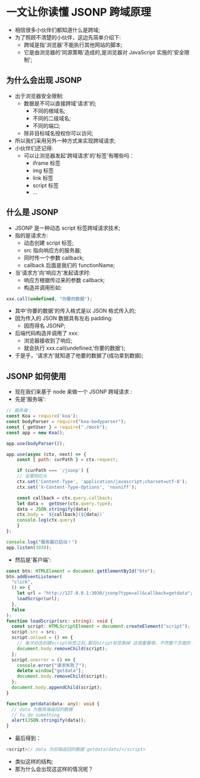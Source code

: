 # 一文让你读懂 JSONP 跨域原理

- 相信很多小伙伴们都知道什么是跨域;
- 为了照顾不清楚的小伙伴，这边先简单介绍下:
  - 跨域是指'浏览器'不能执行其他网站的脚本;
  - 它是由浏览器的'同源策略'造成的,是浏览器对 JavaScript 实施的'安全限制';

## 为什么会出现 JSONP

- 出于浏览器安全限制:
  - 数据是不可以直接跨域'请求'的;
    - 不同的根域名;
    - 不同的二级域名;
    - 不同的端口;
  - 除非目标域名授权你可以访问;
- 所以我们采用另外一种方式来实现跨域请求;
- 小伙伴们还记得:
  - 可以让浏览器发起'跨域请求'的'标签'有哪些吗：
    - iframe 标签
    - img 标签
    - link 标签
    - script 标签
    - ...

## 什么是 JSONP

- JSONP 是一种动态 script 标签跨域请求技术;
- 指的是请求方:
  - 动态创建 script 标签;
  - src 指向响应方的服务器;
  - 同时传一个参数 callback;
  - callback 后面是我们的 functionName;
- 当'请求方'向'响应方'发起请求时:
  - 响应方根据传过来的参数 callback;
  - 构造并调用形如:

```js
xxx.call(undefined, "你要的数据");
```

- 其中'你要的数据'的传入格式是以 JSON 格式传入的;
- 因为传入的 JSON 数据具有左右 padding:
  - 因而得名 JSONP;
- 后端代码构造并调用了 xxx:
  - 浏览器接收到了响应;
  - 就会执行 xxx.call(undefined,'你要的数据');
- 于是乎，'请求方'就知道了他要的数据了(成功拿到数据);

## JSONP 如何使用

- 现在我们来基于 node 来做一个 JSONP 跨域请求 :
- 先是'服务端':

```js
// 服务端：
const Koa = require('koa');
const bodyParser = require("koa-bodyparser");
const { getUser } = require("./mock");
const app = new Koa();

app.use(bodyParser());

app.use(async (ctx, next) => {
    const { path: curPath } = ctx.request;

    if (curPath === '/jsonp') {
    // 设置响应头
    ctx.set('Content-Type', 'application/javascript;charset=utf-8');
    ctx.set('X-Content-Type-Options', 'nosniff');

    const callback = ctx.query.callback;
    let data =  getUser(ctx.query.type);
    data = JSON.stringify(data);
    ctx.body = `${callback}(${data})`
    console.log(ctx.query)
    }
};

console.log("服务器已启动！")
app.listen(3030);
```

- 然后是'客户端':

```ts
const btn: HTMLElement = document.getElementById("btn");
btn.addEventListener(
  "click",
  () => {
    let url = "http://127.0.0.1:3030/jsonp?type=all&callback=getdata";
    loadScripr(url);
  },
  false
);
function loadScripr(src: string): void {
  const script: HTMLScriptElement = document.createElement("script");
  script.src = src;
  script.onload = () => {
    // 每次动态创建script标签之后,都将script标签删掉 这很重要哦，不然整个页面的 script 标签要爆炸了
    document.body.removeChild(script);
  };
  script.onerror = () => {
    console.error("请求失败了");
    delete window["getdata"];
    document.body.removeChild(script);
  };
  document.body.appendChild(script);
}

function getdata(data: any): void {
  // data 为服务端返回的数据
  // to do something
  alert(JSON.stringify(data));
}
```

- 最后得到：

```js
<script>// data 为后端返回的数据 getdata(data)</script>
```

- 类似这样的结构;
- 那为什么会出现这这样的情况呢？
